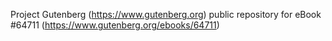 Project Gutenberg (https://www.gutenberg.org) public repository for
eBook #64711 (https://www.gutenberg.org/ebooks/64711)
